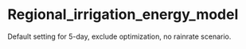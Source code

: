 # Regional_irrigation_energy_model

Default setting for 5-day, exclude optimization, no rainrate scenario.
